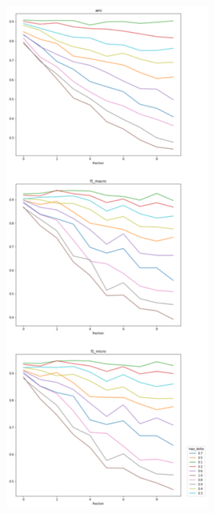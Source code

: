 <img src="https://github.com/tonyPo/graphcase_experiments/blob/main/graphcase_experiments/experiments/images/ring_all.graphcase.png?raw=true" alt="Barbell training GraphCASE" width="400"/>